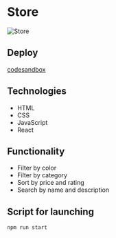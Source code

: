 # Store
![Store](https://github.com/user-attachments/assets/d6693a90-83af-4e9b-b0c5-7bb5960befdd)

## Deploy
[codesandbox]([https://codesandbox.io/s/quirky-rain-yxkwhk?file=/src/App.js&authuser=0](https://codesandbox.io/p/sandbox/amazing-jennings-rxw84f))

## Technologies
- HTML
- CSS
- JavaScript
- React
  
## Functionality
- Filter by color
- Filter by category
- Sort by price and rating
- Search by name and description
  
## Script for launching
```
npm run start
```
